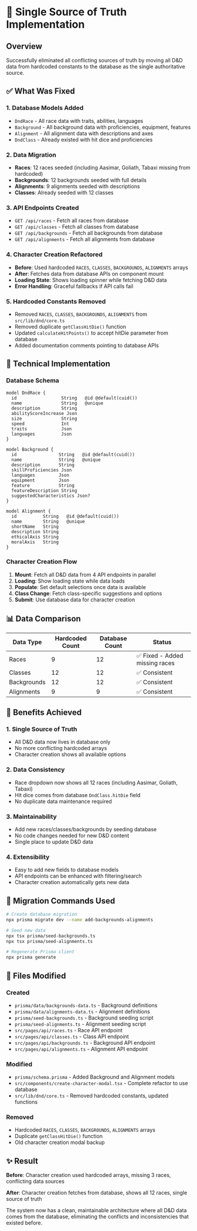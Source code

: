 # 🎯 Single Source of Truth Implementation

## Overview
Successfully eliminated all conflicting sources of truth by moving all D&D data from hardcoded constants to the database as the single authoritative source.

## ✅ What Was Fixed

### 1. **Database Models Added**
- `DndRace` - All race data with traits, abilities, languages
- `Background` - All background data with proficiencies, equipment, features  
- `Alignment` - All alignment data with descriptions and axes
- `DndClass` - Already existed with hit dice and proficiencies

### 2. **Data Migration**
- **Races**: 12 races seeded (including Aasimar, Goliath, Tabaxi missing from hardcoded)
- **Backgrounds**: 12 backgrounds seeded with full details
- **Alignments**: 9 alignments seeded with descriptions
- **Classes**: Already seeded with 12 classes

### 3. **API Endpoints Created**
- `GET /api/races` - Fetch all races from database
- `GET /api/classes` - Fetch all classes from database  
- `GET /api/backgrounds` - Fetch all backgrounds from database
- `GET /api/alignments` - Fetch all alignments from database

### 4. **Character Creation Refactored**
- **Before**: Used hardcoded `RACES`, `CLASSES`, `BACKGROUNDS`, `ALIGNMENTS` arrays
- **After**: Fetches data from database APIs on component mount
- **Loading State**: Shows loading spinner while fetching D&D data
- **Error Handling**: Graceful fallbacks if API calls fail

### 5. **Hardcoded Constants Removed**
- Removed `RACES`, `CLASSES`, `BACKGROUNDS`, `ALIGNMENTS` from `src/lib/dnd/core.ts`
- Removed duplicate `getClassHitDie()` function
- Updated `calculateHitPoints()` to accept hitDie parameter from database
- Added documentation comments pointing to database APIs

## 🔧 Technical Implementation

### Database Schema
```prisma
model DndRace {
  id                 String   @id @default(cuid())
  name               String   @unique
  description        String
  abilityScoreIncrease Json
  size               String
  speed              Int
  traits             Json
  languages          Json
}

model Background {
  id                String   @id @default(cuid())
  name              String   @unique
  description       String
  skillProficiencies Json
  languages         Json
  equipment         Json
  feature           String
  featureDescription String
  suggestedCharacteristics Json?
}

model Alignment {
  id          String   @id @default(cuid())
  name        String   @unique
  shortName   String
  description String
  ethicalAxis String
  moralAxis   String
}
```

### Character Creation Flow
1. **Mount**: Fetch all D&D data from 4 API endpoints in parallel
2. **Loading**: Show loading state while data loads
3. **Populate**: Set default selections once data is available
4. **Class Change**: Fetch class-specific suggestions and options
5. **Submit**: Use database data for character creation

## 📊 Data Comparison

| Data Type | Hardcoded Count | Database Count | Status |
|-----------|----------------|----------------|---------|
| Races | 9 | 12 | ✅ Fixed - Added missing races |
| Classes | 12 | 12 | ✅ Consistent |
| Backgrounds | 12 | 12 | ✅ Consistent |
| Alignments | 9 | 9 | ✅ Consistent |

## 🎉 Benefits Achieved

### 1. **Single Source of Truth**
- All D&D data now lives in database only
- No more conflicting hardcoded arrays
- Character creation shows all available options

### 2. **Data Consistency**
- Race dropdown now shows all 12 races (including Aasimar, Goliath, Tabaxi)
- Hit dice comes from database `DndClass.hitDie` field
- No duplicate data maintenance required

### 3. **Maintainability**
- Add new races/classes/backgrounds by seeding database
- No code changes needed for new D&D content
- Single place to update D&D data

### 4. **Extensibility**
- Easy to add new fields to database models
- API endpoints can be enhanced with filtering/search
- Character creation automatically gets new data

## 🔄 Migration Commands Used

```bash
# Create database migration
npx prisma migrate dev --name add-backgrounds-alignments

# Seed new data
npx tsx prisma/seed-backgrounds.ts
npx tsx prisma/seed-alignments.ts

# Regenerate Prisma client
npx prisma generate
```

## 📁 Files Modified

### Created
- `prisma/data/backgrounds-data.ts` - Background definitions
- `prisma/data/alignments-data.ts` - Alignment definitions  
- `prisma/seed-backgrounds.ts` - Background seeding script
- `prisma/seed-alignments.ts` - Alignment seeding script
- `src/pages/api/races.ts` - Race API endpoint
- `src/pages/api/classes.ts` - Class API endpoint
- `src/pages/api/backgrounds.ts` - Background API endpoint
- `src/pages/api/alignments.ts` - Alignment API endpoint

### Modified
- `prisma/schema.prisma` - Added Background and Alignment models
- `src/components/create-character-modal.tsx` - Complete refactor to use database
- `src/lib/dnd/core.ts` - Removed hardcoded constants, updated functions

### Removed
- Hardcoded `RACES`, `CLASSES`, `BACKGROUNDS`, `ALIGNMENTS` arrays
- Duplicate `getClassHitDie()` function
- Old character creation modal backup

## ✨ Result

**Before**: Character creation used hardcoded arrays, missing 3 races, conflicting data sources

**After**: Character creation fetches from database, shows all 12 races, single source of truth

The system now has a clean, maintainable architecture where all D&D data comes from the database, eliminating the conflicts and inconsistencies that existed before. 